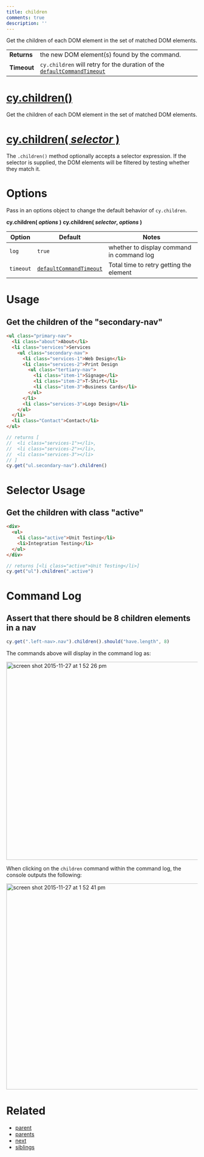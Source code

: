 ```yaml
---
title: children
comments: true
description: ''
---
```


Get the children of each DOM element in the set of matched DOM elements.

| | |
|--- | --- |
| **Returns** | the new DOM element(s) found by the command. |
| **Timeout** | `cy.children` will retry for the duration of the [`defaultCommandTimeout`](https://on.cypress.io/guides/configuration#section-timeouts) |

# [cy.children()](#section-usage)

Get the children of each DOM element in the set of matched DOM elements.

# [cy.children( *selector* )](#section-selector-usage)

The `.children()` method optionally accepts a selector expression. If the selector is supplied, the DOM elements will be filtered by testing whether they match it.

# Options

Pass in an options object to change the default behavior of `cy.children`.

**cy.children( *options* )**
**cy.children( *selector*, *options* )**

Option | Default | Notes
--- | --- | ---
`log` | `true` | whether to display command in command log
`timeout` | [`defaultCommandTimeout`](https://on.cypress.io/guides/configuration#section-timeouts) | Total time to retry getting the element

# Usage

## Get the children of the "secondary-nav"

```html
<ul class="primary-nav">
  <li class="about">About</li>
  <li class="services">Services
    <ul class="secondary-nav">
      <li class="services-1">Web Design</li>
      <li class="services-2">Print Design
        <ul class="tertiary-nav">
          <li class="item-1">Signage</li>
          <li class="item-2">T-Shirt</li>
          <li class="item-3">Business Cards</li>
        </ul>
      </li>
      <li class="services-3">Logo Design</li>
    </ul>
  </li>
  <li class="Contact">Contact</li>
</ul>
```

```javascript
// returns [
//  <li class="services-1"></li>,
//  <li class="services-2"></li>,
//  <li class="services-3"></li>
// ]
cy.get("ul.secondary-nav").children()
```

# Selector Usage

## Get the children with class "active"

```html
<div>
  <ul>
    <li class="active">Unit Testing</li>
    <li>Integration Testing</li>
  </ul>
</div>
```

```javascript
// returns [<li class="active">Unit Testing</li>]
cy.get("ul").children(".active")
```

# Command Log

## Assert that there should be 8 children elements in a nav

```javascript
cy.get(".left-nav>.nav").children().should("have.length", 8)
```

The commands above will display in the command log as:

<img width="521" alt="screen shot 2015-11-27 at 1 52 26 pm" src="https://cloud.githubusercontent.com/assets/1271364/11447069/2b0f8a7e-950e-11e5-96b5-9d82d9fdddec.png">

When clicking on the `children` command within the command log, the console outputs the following:

<img width="542" alt="screen shot 2015-11-27 at 1 52 41 pm" src="https://cloud.githubusercontent.com/assets/1271364/11447071/2e9252bc-950e-11e5-9a32-e5860da89160.png">

# Related

- [parent](https://on.cypress.io/api/parent)
- [parents](https://on.cypress.io/api/parents)
- [next](https://on.cypress.io/api/next)
- [siblings](https://on.cypress.io/api/siblings)
